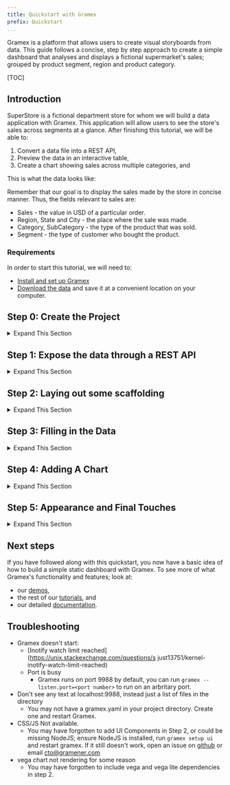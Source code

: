 ```yaml
---
title: Quickstart with Gramex
prefix: Quickstart
...
```


Gramex is a platform that allows users to create visual storyboards from data. This guide follows a concise, step by step approach to create a simple dashboard that analyses and displays a fictional supermarket's sales;
grouped by product segment, region and product category.

[TOC]

## Introduction

SuperStore is a fictional department store for whom we will build a data application with Gramex.
This application will allow users to see the store's sales across segments at a glance. 
After finishing this tutorial, we will be able to:

1. Convert a data file into a REST API,
2. Preview the data in an interactive table,
3. Create a chart showing sales across multiple categories, and

This is what the data looks like:

<div class="formhandler" data-src="data?_c=-Order%20ID&_c=-Sub-Category&_c=-Sales&_c=-Quantity&_c=-Ship%20Mode&_c=-Ship%20Date"></div>
<script>
  $('.formhandler').formhandler({pageSize: 5})
</script>

Remember that our goal is to display the sales made by the store in concise manner. Thus, the fields relevant
to sales are:

* Sales - the value in USD of a particular order.
* Region, State and City - the place where the sale was made.
* Category, SubCategory - the type of the product that was sold.
* Segment - the type of customer who bought the product.

<script type="text/html" src="snippets/example-output.html" class="outputfinal"></script>


### Requirements

In order to start this tutorial, we will need to:

* [Install and set up Gramex](../install)
* [Download the data](serve/store-sales.csv) and save it at a convenient location on your computer.

<script type="text/html" class="action-demo" src="snippets/call-to-action-cards.html"></script>

## Step 0: Create the Project
<details>
  <summary> Expand This Section </summary>

We need a place to hold together all the files related to our application - including data, source code and configuration files.

<script type="text/html" class="action-save" src="snippets/call-to-action-cards.html"></script>

For the remainder of the tutorial, we will refer to this folder as the "project folder". At this time, the project folder should only contain the file `store-sales.csv`.

<script type=text/html src="snippets/call-to-action-cards.html" class="step0coa"></script>

`"index.html"` and `"gramex.yaml"` are the only two files we'll be editing throughout this guide. For now, let's put some text in `"index.html"`:

<script type="text/html" src="snippets/call-to-action-cards.html" class="step0term"></script>

<script type="text/html" src="snippets/call-to-action-cards.html" class="step0term2"></script>
a

We should start seeing some output now, which is the Gramex server logging its startup sequence. Once we see the following lines, Gramex has fully started, and is ready to accept requests.

```console
INFO    22-Apr 13:34:26 __init__ PORT Listening on port 9988
INFO    22-Apr 13:34:26 __init__ 9988 <Ctrl-B> opens the browser. <Ctrl-D> starts the debugger.
```

Note that these may not be the _last_ lines you see in the startup logs, since some Gramex services may start later. Look for these lines in the last few lines.

At this time, if you open a browser window at [`http://localhost:9988`](http://localhost:9988), you should see the text in `"index.html"`.

<p class="alert alert-success" role="alert">
<i class="fas fa-eye"></i> It should look something like <a href="index2.html">this</a>.
</p>

Gramex internally watches files for changes, so we can change anything in `"index.html"`, and refresh the link in the browser without restarting the server.
![Step 0 gif](https://cloud.gramener.com/f/5684de979acd45d4a14d/?dl=1)
</details>

## Step 1: Expose the data through a REST API
<details>
  <summary> Expand This Section </summary>

In order to provide our dashboard with access to the data, we need to create a URL that sends data to the dashboard. To do this, we use a Gramex component called [`FormHandler`](../formhandler).

<div class="card shadow text-white bg-dark">
  <div class="card-body">
    <div class="card-text">
      <p>Create a formhandler endpoint on our server by adding the following lines to the empty <kbd>gramex.yaml</kbd> file, which we had created in the previous section:</p>
      <ul class="nav nav-tabs">
        <li class="nav-item">
          <a class="nav-link active"><i class="fas fa-code"></i> <span class="text-monospace">gramex.yaml</span></a>
        </li>
      </ul>
      <pre><code id="yaml1" class="lang-yaml"></code></pre>
    </div>
  </div>
</div>

<script>
  $.get('snippets/gramex1.yaml').done(
    (e) => { $('#yaml1').text(e) }
  )
</script>


After you save the file, Gramex will be able to serve the CSV data through the `/data` resource endpoint. To verify this, visit [`http://localhost:9988/data?_limit=10`](http://localhost:9988/data?_limit=10) in your browser. You should now see a JSON payload representing the first ten rows of the dataset.

<p class="alert alert-success" role="alert">
<i class="fa fa-eye"></i> It should look like <a href="data?_limit=10">this</a>.
</p>

You could also, visit [http://localhost:9988/data?_limit=10&_format=html](http://localhost:9988/data?_limit=10&_format=html) to see the first ten rows as a simple HTML table.

<p class="alert alert-success" role="alert">
<i class="fa fa-eye"></i> It should look like <a href="data?_limit=10&_format=html">this</a>.
</p>
![Step 1 gif](https://cloud.gramener.com/f/379c20a01b3c416ca3cd/?dl=1)
</details>

## Step 2: Laying out some scaffolding
<details>
  <summary> Expand This Section </summary>

Since we now have access to the data from a REST API, we are ready to start building the frontend.

<div class="card shadow text-white bg-dark">
  <div class="card-body">
    <div class="card-text">
      <p>At the moment, our <kbd>index.html</kbd> file just has some text in it. Let's add the following HTML to it.</p>
      <ul class="nav nav-tabs">
        <li class="nav-item">
          <a class="nav-link active"><i class="fas fa-code"></i> <span class="text-monospace">index.html</span></a>
        </li>
      </ul>
      <pre><code id="html1" class="lang-html"></code></pre>
    </div>
  </div>
</div>

<script>
  $.get('snippets/index1.html').done(
    (e) => { $('#html1').text(e) }
  )
</script>

This is just some boilerplate that includes css and js files we will need.

Note that all of our css and js links are relative to a `ui/` directory - but we have no such directory in our project folder.

This is because Gramex bundles a lot of common css and js files ([bootstrap](https://getbootstrap.com), [lodash](https://lodash.com), [g1](https://www.npmjs.com/package/g1)) as part of a feature called [UI Components](../uicomponents). 

<div class="card shadow text-white bg-dark">
  <div class="card-body">
    <div class="card-text">
      <p>To use these in our dashboard, we add the following lines to our <kbd>gramex.yaml</kbd>:</p>
      <ul class="nav nav-tabs">
        <li class="nav-item">
          <a class="nav-link active"><i class="fas fa-code"></i> <span class="text-monospace">gramex.yaml</span></a>
        </li>
      </ul>
      <pre><code id="yaml2" class="lang-yaml"></code></pre>
    </div>
  </div>
</div>

<script>
  $.get('snippets/gramex_2.yaml').done(
    (e) => { $('#yaml2').text(e) }
  )
</script>

<br>
At this point, `gramex.yaml` contains the following lines and will not change for the rest of this tutorial. Essentially, we are done with the backend configuration.

<ul class="nav nav-tabs">
  <li class="nav-item">
    <a class="nav-link active"><i class="fas fa-code"></i> <span class="text-monospace">gramex.yaml</span></a>
  </li>
</ul>
<pre><code id="yaml3" class="lang-yaml"></code></pre>
<script>
  $.get('gramex2.yaml').done(
    (e) => { $('#yaml3').text(e) }
  )
</script>

<p class="alert alert-success" role="alert">
<i class="fa fa-eye"></i> At this time our HTML should look like <a href="index6.html">this</a>.
</p>
</details>

## Step 3: Filling in the Data
<details>
  <summary> Expand This Section </summary>
 
The simplest and sometimes most effective way to represent data can be a table. 
Accordingly, Gramex provides a way of embedding tabular data in any HTML page as an interactive table. 

<div class="card shadow text-white bg-dark">
  <div class="card-body">
    <div class="card-text">
      <p>To show the data as a table, insert the following lines in <kbd>index.html</kbd>:</p>
      <ul class="nav nav-tabs">
        <li class="nav-item">
          <a class="nav-link active"><i class="fas fa-code"></i> <span class="text-monospace">index.html</span></a>
        </li>
      </ul>
      <pre><code id="html2" class="lang-html"></code></pre>
    </div>
  </div>
</div>

<script>
  $.get('snippets/fh.html').done(
    (e) => { $('#html2').text(e) }
  )
</script>

<br>
The full `index.html` file now looks like:
<ul class="nav nav-tabs">
  <li class="nav-item">
    <a class="nav-link active"><i class="fas fa-code"></i> <span class="text-monospace">index.html</span></a>
  </li>
</ul>
<pre><code id="html3" class="lang-html"></code></pre>

<script>
  $.get('snippets/fh-after.html').done(
    (e) => { $('#html3').text(e) }
  )
</script>


After saving the file, when we open [`http://localhost:9988`](http://localhost:9988), we should see a table similar to the one at the top of this page. 

The table is interactive. Try playing around with it. Here's a few things you could try:

<div class="card-deck">
  <div class="card shadow text-white bg-dark">
    <img class="card-img-top" src="img/fh-g1-1.png" alt="Card image cap">
    <div class="card-body">
      <p class="card-text">Click the dropdown arrows near the column headers to see column options.
    </div>
  </div>
  <div class="card shadow text-white bg-dark">
    <img class="card-img-top" src="img/fh-g1-2.png" alt="Card image cap">
    <div class="card-body">
      <p class="card-text">Try getting the second, third or the 1365th 'page' of the dataset from the menu at the top of the table.
    </div>
  </div>
  <div class="card shadow text-white bg-dark">
    <img class="card-img-top" src="img/fh-g1-3.png" alt="Card image cap">
    <div class="card-body">
      <p class="card-text">See 20, 50 or more rows at a time in the table from the dropdown menu to the right of the page list.
    </div>
  </div>
</div>

<br>
<p class="alert alert-success" role="alert">
<i class="fa fa-eye"></i> At this time our HTML should look like <a href="index7.html">this</a>.
</p>

</details>

## Step 4: Adding A Chart
<details>
  <summary> Expand This Section </summary>

Let's add a simple barchart to display data grouped by Segment. Formhandler automatically does the grouping for us simply by changing the URL. Adding a `?_by` query to any FormHandler URL, like [data?_by=Segment](data?_by=Segment), changes the output: each of our numeric columns now has the sum of all rows having a particular Segment value.

FormHandler lets us do a lot of data querying, filtering and grouping just by editing the URL. See [FormHandler Filters](../formhandler/#formhandler-filters) for  list of all possible values.

To actually draw the chart, we'll use a library called [Vega-lite](https://vega.github.io/vega-lite/). Vega-lite is a really simple to use, configuration driven javascript charting library and supports many common chart types. To draw a chart, we add a few pieces to our `index.html`.

<div class="card shadow text-white bg-dark">
  <div class="card-body">
    <div class="card-text">
      <p>Add the following <span class="font-italic">chart specification</span> to your HTML:</p>
      <ul class="nav nav-tabs">
        <li class="nav-item">
          <a class="nav-link active"><i class="fas fa-code"></i> <span class="text-monospace">index.html</span></a>
        </li>
      </ul>
      <pre><code id="html4" class="lang-html"></code></pre>
    </div>
  </div>
</div>

<script>
  $.get('snippets/chartspec.html').done(
    (e) => { $('#html4').text(e) }
  )
</script>

Details of the specification can be found in the vega-lite [docs](https://vega.github.io/vega-lite/docs/), but some things to note:

* the spec consists of a bunch of nested fields, `width`, `height`, `data`, etc
* the data key is set to the FormHandler URL with grouping by Segment: `{"url": "data?_by=Segment"}`
* We've set the x and y axis values to `Sales|sum` and `Segment` respectively, telling Vega-lite to plot those quantities from the data that FormHandler returns. 

<div class="card shadow text-white bg-dark">
  <div class="card-body">
    <div class="card-text">
      <p>Add a div in the page in which to place the chart, and a little bit of Javascript code to render the chart:</p>
      <ul class="nav nav-tabs">
        <li class="nav-item">
          <a class="nav-link active"><i class="fas fa-code"></i> <span class="text-monospace">index.html</span></a>
        </li>
      </ul>
      <pre><code id="html5" class="lang-html"></code></pre>
    </div>
  </div>
</div>

<script>
  $.get('snippets/vega1.html').done(
    (e) => { $('#html5').text(e) }
  )
</script>

<br>

At this stage, the contents of `index.html` should be as follows:
<ul class="nav nav-tabs">
  <li class="nav-item">
    <a class="nav-link active"><i class="fas fa-code"></i> <span class="text-monospace">index.html</span></a>
  </li>
</ul>
<pre><code id="html6" class="lang-html"></code></pre>

<script>
  $.get('index4.html').done(
    (e) => { $('#html6').text(e) }
  )
</script>
<script type="text/html" src="snippets/example-output.html" class="output4"></script>

</details>

## Step 5: Appearance and Final Touches
<details>
  <summary> Expand This Section </summary>

We can now flex front-end muscle to make our dashboard look slightly better. We will keep this section short, but frontend appearances can be endlessly configured. Feel free to go through the rest of our guides to get a better handle on some of these. 

Let's add a second chart to plot the aggregate sum of Quantity by Segment. It's the same chart - we are just changing the axes. Thus, we can reuse the earlier specification, but we still need to change values of certain fields. So we created a function to which we can pass the fields that need to be updated: the div to draw the chart, the x-axis column name and the title of the chart.

<div class="card shadow text-white bg-dark">
  <div class="card-body">
    <div class="card-text">
      <p>Create a function which accepts the fields to be updated, the <code>&lt;div&gt;</code> to place the chart, the X-axis label and the title of the chart.</p>
      <ul class="nav nav-tabs">
        <li class="nav-item">
          <a class="nav-link active"><i class="fas fa-code"></i> <span class="text-monospace">index.html</span></a>
        </li>
      </ul>
      <pre><code id="js1" class="lang-javascript"></code></pre>
    </div>
  </div>
</div>

<br>

Here are a few more ways in which we can tweak our dashboard:

1. To hide some of the columns from our dataset, we can use a FormHandler filter similar to what we had introduced in Step 4.
2. We can use a feature of UI components, which allows us to override [bootstrap variables by passing url query parameters to the css import line](../uicomponents/#custom-bootstrap). For example, setting link-color to black.
3. We can modify the vega-lite configuration of the chart to add a color scale, and change the fonts of the chart. 

<script type="text/html" class="outputfinal" src="snippets/example-output.html"></script>
<p class="alert alert-success" role="alert">
<i class="fa fa-download"></i> Download the final <a href="serve/gramex2.yaml">gramex.yaml</a>.
</p>

</details>

## Next steps

If you have followed along with this quickstart, you now have a basic idea of how to build a simple static dashboard with Gramex.
To see more of what Gramex's functionality and features; look at:

* our [demos](gramener.com/demo),
* the rest of our [tutorials](../tutorials), and
* our detailed [documentation](../).


## Troubleshooting

- Gramex doesn't start:
    - [Inotify watch limit reached](https://unix.stackexchange.com/questions/s just13751/kernel-inotify-watch-limit-reached)
    - Port is busy
        - Gramex runs on port 9988 by default, you can run `gramex --listen.port=<port number>` to run on an arbritary port. 
- Don't see any text at localhost:9988, instead just a list of files in the directory
    - You may not have a gramex.yaml in your project directory. Create one and restart Gramex.
- CSS/JS Not available.
    - You may have forgotten to add UI Components in Step 2, or could be missing NodeJS; ensure NodeJS is installed, run `gramex setup ui` and restart gramex. If it still doesn't work, open an issue on [github](https://github.com/gramener/gramex) or email cto@gramener.com  
- vega chart not rendering for some reason
    - You may have forgotten to include vega and vega lite dependencies in step 2.

<script>
  $.get('snippets/render.js', (e) => { $('#js1').text(e) }, 'text')
  $('script.outputfinal').template({data: {'url': 'index5.html', 'text': 'Our Final Output Should Look Like This'}})
  $('script.output4').template({data:{url: 'index4.html', 'text': 'At this time our HTML should look like this.'}})
  $('script.action-demo').template({data:{'card_body_text': 'Action Items, Points of interest, or Code Snippets will be displayed in a card similar to this one.'}})
  $('script.action-save').template({data:{'card_body_text': 'Create a folder at a convenient location on your computer and move the downloaded dataset file into it.'}})
  $('script.step0coa').template({data:{'card_body_text': "<ul><li>To set up the project, create a file named <kbd>gramex.yaml</kbd> in the project folder, leave it blank for now.</li><li>Create a second file called <kbd>index.html</kbd> and put any html you like in there. For now, just a simple bit of text will do.</li>"}})
  $.get('snippets/hello.sh').done((e) => {
    $('script.step0term').template({
      data: {
        card_body_text: 'Open up a terminal, navigate to the project folder and type the following:',
        code: true,
        card_body_code_type: 'bash',
        card_body_code: e

      }
    })
  })
  $('script.step0term2').template({
    data:{
      card_body_text: 'Type the following command to start the Gramex server.',
      card_body_type: 'bash',
      code: true,
      card_body_code: 'gramex'
    }
  })
</script>
